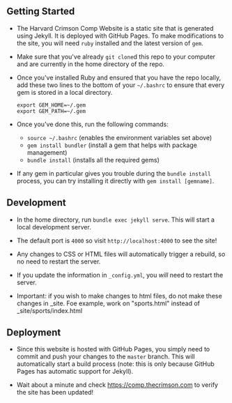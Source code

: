 ## Getting Started

* The Harvard Crimson Comp Website is a static site that is generated using Jekyll. It is deployed with GitHub Pages. To make modifications to the site, you will need `ruby` installed and the latest version of `gem`.

* Make sure that you've already `git clone`d this repo to your computer and are currently in the home directory of the repo.

* Once you've installed Ruby and ensured that you have the repo locally, add these two lines to the bottom of your `~/.bashrc` to ensure that every gem is stored in a local directory.
    ```
    export GEM_HOME=~/.gem
    export GEM_PATH=~/.gem
    ```

* Once you've done this, run the following commands:
    - `source ~/.bashrc` (enables the environment variables set above)
    - `gem install bundler` (install a gem that helps with package management)
    - `bundle install` (installs all the required gems)

* If any gem in particular gives you trouble during the `bundle install` process, you can try installing it directly with `gem install [gemname]`.

## Development
* In the home directory, run `bundle exec jekyll serve`. This will start a local development server.

* The default port is `4000` so visit `http://localhost:4000` to see the site!

* Any changes to CSS or HTML files will automatically trigger a rebuild, so no need to restart the server.

* If you update the information in `_config.yml`, you _will_ need to restart the server.

* Important: if you wish to make changes to html files, do not make these changes in _site. Foe example, work on "sports.html" instead of _site/sports/index.html

## Deployment
* Since this website is hosted with GitHub Pages, you simply need to commit and push your changes to the `master` branch. This will automatically start a build process (note: this is only because GitHub Pages has automatic support for Jekyll).

* Wait about a minute and check <https://comp.thecrimson.com> to verify the site has been updated!